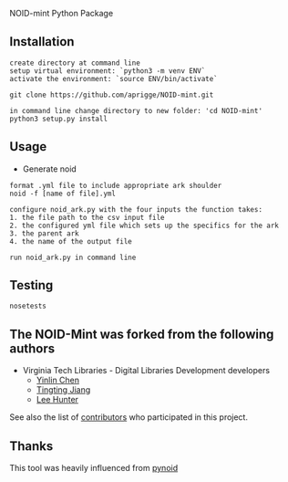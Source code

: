 NOID-mint Python Package

## Installation
```
create directory at command line
setup virtual environment: `python3 -m venv ENV`
activate the environment: `source ENV/bin/activate`

git clone https://github.com/aprigge/NOID-mint.git

in command line change directory to new folder: 'cd NOID-mint'
python3 setup.py install
```

## Usage
* Generate noid
```
format .yml file to include appropriate ark shoulder
noid -f [name of file].yml

configure noid_ark.py with the four inputs the function takes:
1. the file path to the csv input file
2. the configured yml file which sets up the specifics for the ark
3. the parent ark
4. the name of the output file

run noid_ark.py in command line
```

## Testing
```
nosetests
```

## The NOID-Mint was forked from the following authors
* Virginia Tech Libraries - Digital Libraries Development developers
	* [Yinlin Chen](https://github.com/yinlinchen)
	* [Tingting Jiang](https://github.com/tingtingjh)
	* [Lee Hunter](https://github.com/whunter)

See also the list of [contributors](https://github.com/VTUL/NOID-mint/graphs/contributors) who participated in this project.

## Thanks
This tool was heavily influenced from [pynoid](https://github.com/no-reply/pynoid)
